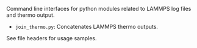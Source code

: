 Command line interfaces for python modules related to LAMMPS log files and thermo output.

- `join_thermo.py`: Concatenates LAMMPS thermo outputs. 

See file headers for usage samples.

